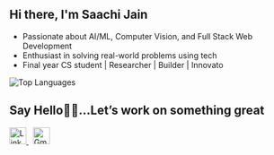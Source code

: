 <h2 align="left">Hi there, I'm Saachi Jain</h2>

- Passionate about AI/ML, Computer Vision, and Full Stack Web Development <br>
- Enthusiast in solving real-world problems using tech<br>
- Final year CS student | Researcher | Builder | Innovato


<p align="left">
  <img src="https://github-readme-stats.vercel.app/api/top-langs/?username=jainsaachi1911&layout=compact&theme=radical" alt="Top Languages" />
</p>

<h2>Say Hello👋🏻...Let’s work on something great</h2>

<p align="left">
  <a href="[https://www.linkedin.com/in/your-linkedin-username/](https://www.linkedin.com/in/your-link/](https://www.linkedin.com/in/saachijain1911/)" target="_blank">
    <img src="https://cdn.jsdelivr.net/gh/devicons/devicon/icons/linkedin/linkedin-original.svg" width="30" height="30" alt="LinkedIn"/>
  </a>
  &nbsp;
  <a href="mailto:jainsaachi1911@gmail.com">
    <img src="https://upload.wikimedia.org/wikipedia/commons/4/4e/Gmail_Icon.png" width="30" height="30" alt="Gmail"/>
  </a>
</p>


